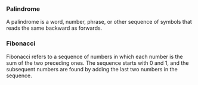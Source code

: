 ### Palindrome
A palindrome is a word, number, phrase, or other sequence of symbols that reads the same backward as forwards.

### Fibonacci
Fibonacci refers to a sequence of numbers in which each number is the sum of the two preceding ones. The sequence starts with 0 and 1, and the subsequent numbers are found by adding the last two numbers in the sequence.